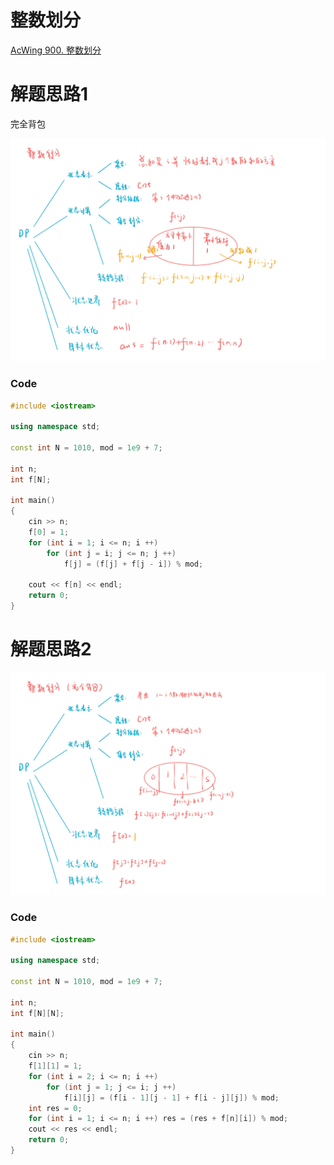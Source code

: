 # 整数划分
[AcWing 900. 整数划分](https://www.acwing.com/problem/content/902/)

# 解题思路1
完全背包

![dp-22](media/dp-22.jpg)

### Code
```cpp
#include <iostream>

using namespace std;

const int N = 1010, mod = 1e9 + 7;

int n;
int f[N];

int main()
{
    cin >> n;
    f[0] = 1;
    for (int i = 1; i <= n; i ++)
        for (int j = i; j <= n; j ++)
            f[j] = (f[j] + f[j - i]) % mod;
            
    cout << f[n] << endl;
    return 0;
}
```

# 解题思路2

![dp-21](media/dp-21.jpg)

### Code
```cpp
#include <iostream>

using namespace std;

const int N = 1010, mod = 1e9 + 7;

int n;
int f[N][N];

int main()
{
    cin >> n;
    f[1][1] = 1;
    for (int i = 2; i <= n; i ++)
        for (int j = 1; j <= i; j ++)
            f[i][j] = (f[i - 1][j - 1] + f[i - j][j]) % mod;
    int res = 0;
    for (int i = 1; i <= n; i ++) res = (res + f[n][i]) % mod;
    cout << res << endl;
    return 0;
}
```

